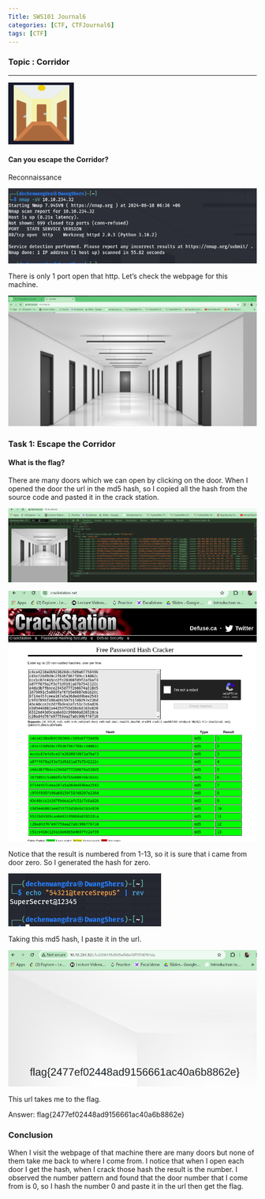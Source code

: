 ```yaml
---
Title: SWS101 Journal6
categories: [CTF, CTFJournal6]
tags: [CTF]
---
```


### Topic : Corridor

---

![alt text](</image/CTF/Corridor/cor0.png>)

#### Can you escape the Corridor?

Reconnaissance 

![alt text](</image/CTF/Corridor/nmap.png>)

There is only 1 port open that http. Let’s check the webpage for this machine.

![alt text](</image/CTF/Corridor/website.png>)

### Task 1: Escape the Corridor

#### What is the flag?

There are many doors which we can open by clicking on the door. When I opened the door the url in the md5 hash, so I copied all the hash from the source code and pasted it in the crack station.

![alt text](</image/CTF/Corridor/cor1.png>)

![alt text](</image/CTF/Corridor/cor2.png>)

Notice that the result is numbered from 1-13, so it is sure that i came from door zero. So I generated the hash for zero.

![alt text](</image/CTF/CyberHeroes/cyb3.png>)

Taking this md5 hash, I paste it in the url. 

![alt text](</image/CTF/Corridor/cor4.png>)

This url takes me to the flag.

Answer: flag{2477ef02448ad9156661ac40a6b8862e}

### Conclusion
When I visit the webpage of that machine there are many doors but none of them take me back to where I come from. I notice that when I open each door I get the hash, when I crack those hash the result is the number. I observed the number pattern and found that the door number that I come from is 0, so I hash the number 0 and paste it in the url then get the flag.

